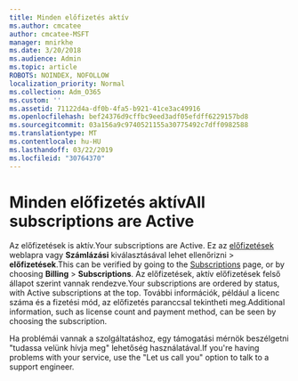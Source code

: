 ```yaml
---
title: Minden előfizetés aktív
ms.author: cmcatee
author: cmcatee-MSFT
manager: mnirkhe
ms.date: 3/20/2018
ms.audience: Admin
ms.topic: article
ROBOTS: NOINDEX, NOFOLLOW
localization_priority: Normal
ms.collection: Adm_O365
ms.custom: ''
ms.assetid: 71122d4a-df0b-4fa5-b921-41ce3ac49916
ms.openlocfilehash: bef24376d9cffbc9eed3adf05efdff6229157bd8
ms.sourcegitcommit: 03a156a9c9740521155a30775492c7dff0982588
ms.translationtype: MT
ms.contentlocale: hu-HU
ms.lasthandoff: 03/22/2019
ms.locfileid: "30764370"
---
```

# <a name="all-subscriptions-are-active"></a><span data-ttu-id="43cb9-102">Minden előfizetés aktív</span><span class="sxs-lookup"><span data-stu-id="43cb9-102">All subscriptions are Active</span></span>

<span data-ttu-id="43cb9-103">Az előfizetések is aktív.</span><span class="sxs-lookup"><span data-stu-id="43cb9-103">Your subscriptions are Active.</span></span> <span data-ttu-id="43cb9-104">Ez az [előfizetések](https://go.microsoft.com/fwlink/p/?linkid=842054) weblapra vagy **Számlázási** kiválasztásával lehet ellenőrizni \> **előfizetések**.</span><span class="sxs-lookup"><span data-stu-id="43cb9-104">This can be verified by going to the [Subscriptions](https://go.microsoft.com/fwlink/p/?linkid=842054) page, or by choosing **Billing** \> **Subscriptions**.</span></span> <span data-ttu-id="43cb9-105">Az előfizetések, aktív előfizetések felső állapot szerint vannak rendezve.</span><span class="sxs-lookup"><span data-stu-id="43cb9-105">Your subscriptions are ordered by status, with Active subscriptions at the top.</span></span> <span data-ttu-id="43cb9-106">További információk, például a licenc száma és a fizetési mód, az előfizetés paranccsal tekintheti meg.</span><span class="sxs-lookup"><span data-stu-id="43cb9-106">Additional information, such as license count and payment method, can be seen by choosing the subscription.</span></span>
  
<span data-ttu-id="43cb9-107">Ha problémái vannak a szolgáltatáshoz, egy támogatási mérnök beszélgetni "tudassa velünk hívja meg" lehetőség használatával.</span><span class="sxs-lookup"><span data-stu-id="43cb9-107">If you're having problems with your service, use the "Let us call you" option to talk to a support engineer.</span></span>
  

